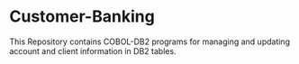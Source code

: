 # Customer-Banking
This Repository contains COBOL-DB2 programs for managing and updating account and client information in DB2 tables.
